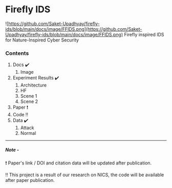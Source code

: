 # Firefly IDS
![https://github.com/Saket-Upadhyay/firefly-ids/blob/main/docs/image/FFIDS.png](https://github.com/Saket-Upadhyay/firefly-ids/blob/main/docs/image/FFIDS.png)
Firefly inspired IDS for Nature-Inspired Cyber Security

### Contents
1. Docs :heavy_check_mark:
    1. Image
2. Experiment Results :heavy_check_mark:
    1. Architecture
    2. HF
    3. Scene 1
    4. Scene 2
3. Paper :heavy_exclamation_mark:
4. Code :bangbang:
5. Data :heavy_check_mark:
    1. Attack
    2. Normal

---
##### Note -

:heavy_exclamation_mark: Paper's link / DOI and citation data will be updated after publication.

:bangbang: This project is a result of our research on NICS, the code will be available after paper publication.
